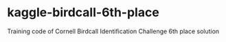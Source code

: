 # kaggle-birdcall-6th-place
Training code of Cornell Birdcall Identification Challenge 6th place solution
